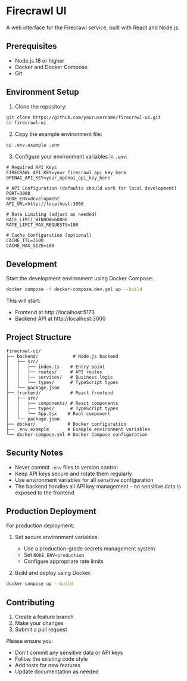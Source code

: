 # Firecrawl UI

A web interface for the Firecrawl service, built with React and Node.js.

## Prerequisites

- Node.js 18 or higher
- Docker and Docker Compose
- Git

## Environment Setup

1. Clone the repository:
```bash
git clone https://github.com/yourusername/firecrawl-ui.git
cd firecrawl-ui
```

2. Copy the example environment file:
```bash
cp .env.example .env
```

3. Configure your environment variables in `.env`:
```env
# Required API Keys
FIRECRAWL_API_KEY=your_firecrawl_api_key_here
OPENAI_API_KEY=your_openai_api_key_here

# API Configuration (defaults should work for local development)
PORT=3000
NODE_ENV=development
API_URL=http://localhost:3000

# Rate Limiting (adjust as needed)
RATE_LIMIT_WINDOW=60000
RATE_LIMIT_MAX_REQUESTS=100

# Cache Configuration (optional)
CACHE_TTL=3600
CACHE_MAX_SIZE=100
```

## Development

Start the development environment using Docker Compose:

```bash
docker compose -f docker-compose.dev.yml up --build
```

This will start:
- Frontend at http://localhost:5173
- Backend API at http://localhost:3000

## Project Structure

```
firecrawl-ui/
├── backend/             # Node.js backend
│   ├── src/
│   │   ├── index.ts    # Entry point
│   │   ├── routes/     # API routes
│   │   ├── services/   # Business logic
│   │   └── types/      # TypeScript types
│   └── package.json
├── frontend/           # React frontend
│   ├── src/
│   │   ├── components/ # React components
│   │   ├── types/      # TypeScript types
│   │   └── App.tsx    # Root component
│   └── package.json
├── docker/            # Docker configuration
├── .env.example       # Example environment variables
└── docker-compose.yml # Docker Compose configuration
```

## Security Notes

- Never commit `.env` files to version control
- Keep API keys secure and rotate them regularly
- Use environment variables for all sensitive configuration
- The backend handles all API key management - no sensitive data is exposed to the frontend

## Production Deployment

For production deployment:

1. Set secure environment variables:
   - Use a production-grade secrets management system
   - Set `NODE_ENV=production`
   - Configure appropriate rate limits

2. Build and deploy using Docker:
```bash
docker compose up --build
```

## Contributing

1. Create a feature branch
2. Make your changes
3. Submit a pull request

Please ensure you:
- Don't commit any sensitive data or API keys
- Follow the existing code style
- Add tests for new features
- Update documentation as needed
